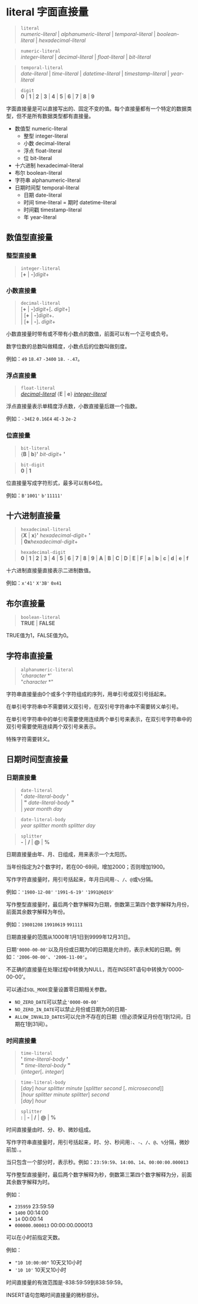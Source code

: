# literal 字面直接量

> `literal`  
*numeric-literal* | *alphanumeric-literal* | *temporal-literal* | *boolean-literal* | *hexadecimal-literal*

> `numeric-literal`  
*integer-literal* | *decimal-literal* | *float-literal* | *bit-literal*

> `temporal-literal`  
*date-literal* | *time-literal* | *datetime-literal* | *timestamp-literal* | *year-literal*

> `digit`  
**0** | **1** | **2** | **3** | **4** | **5** | **6** | **7** | **8** | **9**

字面直接量是可以直接写出的、固定不变的值。每个直接量都有一个特定的数据类型，但不是所有数据类型都有直接量。

- 数值型 numeric-literal
    - 整型 integer-literal
    - 小数 decimal-literal
    - 浮点 float-literal
    - 位 bit-literal
- 十六进制 hexadecimal-literal
- 布尔 boolean-literal
- 字符串 alphanumeric-literal
- 日期时间型 temporal-literal
    - 日期 date-literal
    - 时间 time-literal
    = 期时 datetime-literal
    - 时间戳 timestamp-literal
    - 年 year-literal

## 数值型直接量

### 整型直接量

> `integer-literal`  
[**+** | **-**]*digit*+

### 小数直接量

> `decimal-literal`  
[**+** | **-**]*digit*+[**.** *digit*+]   
| [**+** | **-**]*digit*+**.**  
| [**+** | **-**]**.** *digit*+  

小数直接量时带有或不带有小数点的数值，前面可以有一个正号或负号。

数字位数的总数叫做精度，小数点后的位数叫做刻度。

例如：`49` `18.47` `-3400` `18.` `-.47`。

### 浮点直接量

> `float-literal`  
*[decimal-literal](#小数直接量)* {**E** | **e**}  *[integer-literal](#整型直接量)*

浮点直接量表示单精度浮点数，小数直接量后跟一个指数。

例如：`-34E2` `0.16E4` `4E-3` `2e-2`

### 位直接量
> `bit-literal`  
{**B** | **b**}**'** *bit-digit*+ **'**

> `bit-digit`  
**0** | **1**

位直接量写成字符形式，最多可以有64位。

例如：`B'1001'` `b'11111'`

## 十六进制直接量

> `hexadecimal-literal`  
{**X** | **x**}**'** *hexadecimal-digit*+ **'**  
| **0x***hexadecimal-digit*+

> `hexadecimal-digit`  
**0** | **1** | **2** | **3** | **4** | **5** | **6** | **7** | **8** | **9** | **A** | **B** | **C** | **D** | **E** | **F** | **a** | **b** | **c** | **d** | **e** | **f**

十六进制直接量直接表示二进制数值。

例如：`x'41'` `X'3B'` `0x41`

## 布尔直接量

> `boolean-literal`  
**TRUE** | **FALSE**

TRUE值为1，FALSE值为0。

## 字符串直接量

> `alphanumeric-literal`  
'*character* *'  
"*character* *"

字符串直接量由0个或多个字符组成的序列，用单引号或双引号括起来。

在单引号字符串中不需要转义双引号，在双引号字符串中不需要转义单引号。

在单引号字符串中的单引号需要使用连续两个单引号来表示，在双引号字符串中的双引号需要使用连续两个双引号来表示。

特殊字符需要转义。

## 日期时间型直接量

### 日期直接量

> `date-literal`  
**'** *date-literal-body* **'**  
| **"** *date-literal-body* **"**  
| *year* *month* *day*

> `date-literal-body`  
*year* *splitter* *month* *splitter* *day*

> `splitter`  
**-** | **/** | **@** | **%**

日期直接量由年、月、日组成，用来表示一个太阳历。

当年份指定为2个数字时，若在00-69间，增加2000；否则增加1900。

写作字符直接量时，用引号括起来，年月日间用`-`、`/`、`@`或`%`分隔。

例如：`'1980-12-08'` `'1991-6-19'` `'1991@6@19'`

写作整型直接量时，最后两个数字解释为日期，倒数第三第四个数字解释为月份，前面其余数字解释为年份。

例如：`19801208` `19910619` `991111`

日期直接量的范围从1000年1月1日到9999年12月31日。

日期`'0000-00-00'`以及月份或日期为0的日期是允许的，表示未知的日期。例如：`'2006-00-00'`、`'2006-11-00'`。

不正确的直接量在处理过程中转换为NULL，而在INSERT语句中转换为'0000-00-00'。

可以通过`SQL_MODE`变量设置零日期相关参数。
- `NO_ZERO_DATE`可以禁止`'0000-00-00'`
- `NO_ZERO_IN_DATE`可以禁止月份或日期为0的日期-
- `ALLOW_INVALID_DATES`可以允许不存在的日期（但必须保证月份在1到12间，日期在1到31间）。


### 时间直接量
> `time-literal`  
**'** *time-literal-body* **'**  
**"** *time-literal-body* **"**  
{*integer*[**.** *integer*]  

> `time-literal-body`  
[*day*] *hour* *splitter* *minute* [*splitter* *second* [**.** *microsecond*]]  
[*hour* *splitter* *minute* *splitter*] *second*  
[*day*] *hour*  

> `splitter`  
**:** | **-** | **/** | **@** | **%**

时间直接量由时、分、秒、微妙组成。

写作字符串直接量时，用引号括起来，时、分、秒间用`:`、`-`、`/`、`@`、`%`分隔，微妙前加`.`。

当只包含一个部分时，表示秒。例如：`23:59:59`、`14:00`、`14`、`00:00:00.000013`

写作整型直接量时，最后两个数字解释为秒，倒数第三第四个数字解释为分，前面其余数字解释为时。

例如：
- `235959` 23:59:59 
- `1400` 00:14:00 
- `14` 00:00:14 
- `000000.000013` 00:00:00.000013

可以在小时前指定天数。

例如：
- `"10 10:00:00"` 10天又10小时 
- `'10 10'` 10天又10小时

时间直接量的有效范围是-838:59:59到838:59:59。

INSERT语句忽略时间直接量的微秒部分。